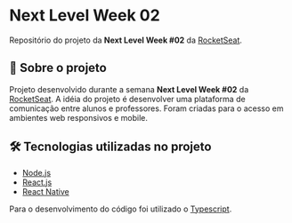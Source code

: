 # Next Level Week 02 

Repositório do projeto da **Next Level Week #02** da [RocketSeat](https://rocketseat.com.br/).

## 💬 Sobre o projeto
Projeto desenvolvido durante a semana **Next Level Week #02** da [RocketSeat](https://rocketseat.com.br/). 
A idéia do projeto é desenvolver uma plataforma de comunicação entre alunos e professores. Foram criadas para o acesso em ambientes web responsivos e mobile.

## 🛠 Tecnologias utilizadas no projeto
- [Node.js](https://nodejs.org/)
- [React.js](https://reactjs.org/)
- [React Native](https://reactnative.dev/)

Para o desenvolvimento do código foi utilizado o [Typescript](https://www.typescriptlang.org/).

